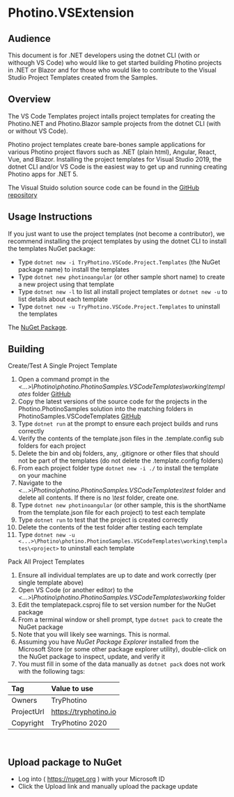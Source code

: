# Photino.VSExtension

## Audience
This document is for .NET developers using the dotnet CLI (with or withough VS Code) who would like to get started building Photino projects in .NET or Blazor and for those who would like to contribute to the Visual Studio Project Templates created from the Samples.

## Overview
The VS Code Templates project intalls project templates for creating the Photino.NET and Photino.Blazor sample projects from the dotnet CLI (with or without VS Code).

Photino project templates create bare-bones sample applications for various Photino project flavors such as .NET (plain html), Angular, React, Vue, and Blazor. Installing the project templates for Visual Studio 2019, the dotnet CLI and/or VS Code is the easiest way to get up and running creating Photino apps for .NET 5.

The Visual Stuido solution source code can be found in the [GitHub repository]( https://github.com/tryphotino/photino.VSCodeTemplates )

## Usage Instructions 
If you just want to use the project templates (not become a contributor), we recommend installing the project templates by using the dotnet CLI to install the templates NuGet package:
* Type `dotnet new -i TryPhotino.VSCode.Project.Templates` (the NuGet package name) to install the templates
* Type `dotnet new photinoangular` (or other sample short name) to create a new project using that template
* Type `dotnet new -l` to list all install project templates or `dotnet new -u` to list details about each template
* Type `dotnet new -u TryPhotino.VSCode.Project.Templates` to uninstall the templates

 The [NuGet Package]( https://www.nuget.org/packages/TryPhotino.VSCode.Project.Templates/ ).

## Building
Create/Test A Single Project Template
1.	Open a command prompt in the *<...>\Photino\photino.PhotinoSamples.VSCodeTemplates\working\templates* folder [GitHub]( https://github.com/tryphotino/PhotinoSamples.VSCodeTemplates )
2.	Copy the latest versions of the source code for the projects in the Photino.PhotinoSamples solution into the matching folders in PhotinoSamples.VSCodeTemplates [GitHub]( https://github.com/tryphotino/photino.Samples )
3.	Type `dotnet run` at the prompt to ensure each project builds and runs correctly
4.	Verify the contents of the template.json files in the .template.config sub folders for each project
5.	Delete the bin and obj folders, any, .gitignore or other files that should not be part of the templates (do not delete the .template.config folders)
6.	From each project folder type `dotnet new -i ./` to install the template on your machine
7.	Navigate to the *<...>\Photino\photino.PhotinoSamples.VSCodeTemplates\test* folder and delete all contents. If there is no *\test* folder, create one.
8.	Type `dotnet new photinoangular` (or other sample, this is the shortName from the template.json file for each project) to test each template
9.	Type `dotnet run` to test that the project is created correctly
10.	Delete the contents of the test folder after testing each template
11.	Type `dotnet new -u <...>\Photino\photino.PhotinoSamples.VSCodeTemplates\working\templates\<project>` to uninstall each template

Pack All Project Templates

1.	Ensure all individual templates are up to date and work correctly (per single template above)
2.	Open VS Code (or another editor) to the *<...>\Photino\photino.PhotinoSamples.VSCodeTemplates\working* folder
3.	Edit the templatepack.csproj file to set version number for the NuGet package
4.	From a terminal window or shell prompt, type `dotnet pack` to create the NuGet package
5.	Note that you will likely see warnings. This is normal.
6.	Assuming you have *NuGet Package Explorer* installed from the Microsoft Store (or some other package explorer utility), double-click on the NuGet package to inspect, update, and verify it
7.	You must fill in some of the data manually as `dotnet pack` does not work with the following tags:

| Tag | Value to use |
| :----- | :-------------- |
| Owners | TryPhotino |
| ProjectUrl | https://tryphotino.io |
| Copyright | TryPhotino 2020 |
<br>

## Upload package to NuGet
* Log into ( https://nuget.org ) with your Microsoft ID
* Click the Upload link and manually upload the package update


